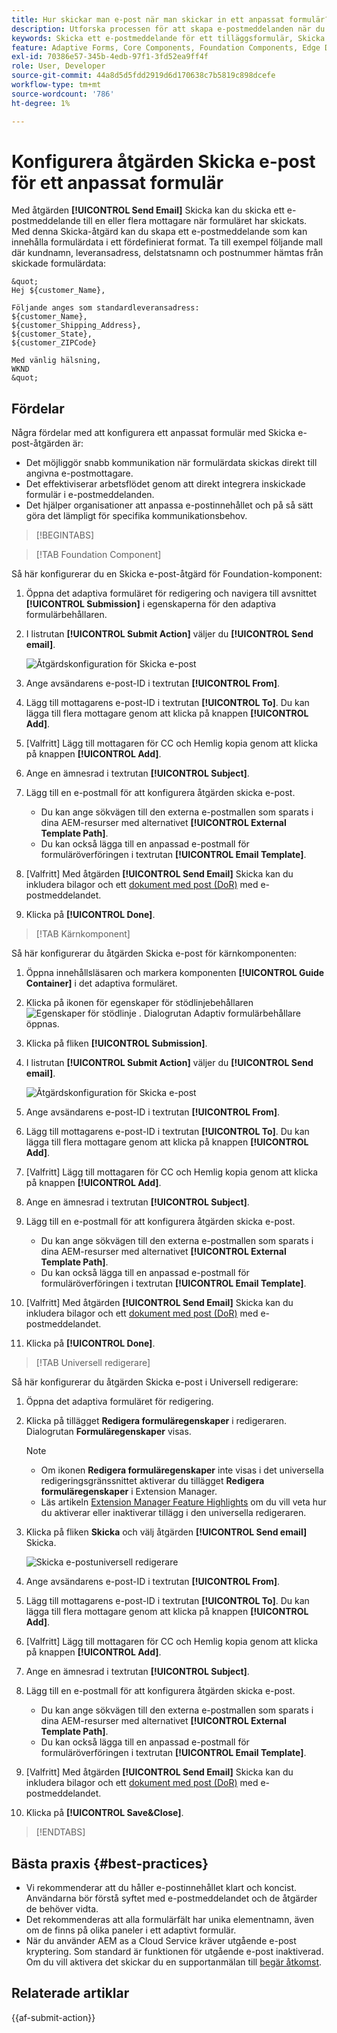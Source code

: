 ```yaml
---
title: Hur skickar man e-post när man skickar in ett anpassat formulär?
description: Utforska processen för att skapa e-postmeddelanden när du skickar in ett adaptivt formulär.
keywords: Skicka ett e-postmeddelande för ett tilläggsformulär, Skicka med e-post, Adaptiv e-post, Skicka e-post med formulär, Skicka e-postguide
feature: Adaptive Forms, Core Components, Foundation Components, Edge Delivery Services
exl-id: 70386e57-345b-4edb-97f1-3fd52ea9ff4f
role: User, Developer
source-git-commit: 44a8d5d5fdd2919d6d170638c7b5819c898dcefe
workflow-type: tm+mt
source-wordcount: '786'
ht-degree: 1%

---
```


# Konfigurera åtgärden Skicka e-post för ett anpassat formulär

Med åtgärden **[!UICONTROL Send Email]** Skicka kan du skicka ett e-postmeddelande till en eller flera mottagare när formuläret har skickats. Med denna Skicka-åtgärd kan du skapa ett e-postmeddelande som kan innehålla formulärdata i ett fördefinierat format. Ta till exempel följande mall där kundnamn, leveransadress, delstatsnamn och postnummer hämtas från skickade formulärdata:


    &quot;
    Hej ${customer_Name},
    
    Följande anges som standardleveransadress:
    ${customer_Name},
    ${customer_Shipping_Address},
    ${customer_State},
    ${customer_ZIPCode}
    
    Med vänlig hälsning,
    WKND
    &quot;

## Fördelar

Några fördelar med att konfigurera ett anpassat formulär med Skicka e-post-åtgärden är:

* Det möjliggör snabb kommunikation när formulärdata skickas direkt till angivna e-postmottagare.
* Det effektiviserar arbetsflödet genom att direkt integrera inskickade formulär i e-postmeddelanden.
* Det hjälper organisationer att anpassa e-postinnehållet och på så sätt göra det lämpligt för specifika kommunikationsbehov.

>[!BEGINTABS]

>[!TAB Foundation Component]

Så här konfigurerar du en Skicka e-post-åtgärd för Foundation-komponent:

1. Öppna det adaptiva formuläret för redigering och navigera till avsnittet **[!UICONTROL Submission]** i egenskaperna för den adaptiva formulärbehållaren.
1. I listrutan **[!UICONTROL Submit Action]** väljer du **[!UICONTROL Send email]**.

   ![Åtgärdskonfiguration för Skicka e-post](/help/forms/assets/send-email-fc.png)

1. Ange avsändarens e-post-ID i textrutan **[!UICONTROL From]**.
1. Lägg till mottagarens e-post-ID i textrutan **[!UICONTROL To]**. Du kan lägga till flera mottagare genom att klicka på knappen **[!UICONTROL Add]**.
1. [Valfritt] Lägg till mottagaren för CC och Hemlig kopia genom att klicka på knappen **[!UICONTROL Add]**.
1. Ange en ämnesrad i textrutan **[!UICONTROL Subject]**.
1. Lägg till en e-postmall för att konfigurera åtgärden skicka e-post.
   * Du kan ange sökvägen till den externa e-postmallen som sparats i dina AEM-resurser med alternativet **[!UICONTROL External Template Path]**.
   * Du kan också lägga till en anpassad e-postmall för formuläröverföringen i textrutan **[!UICONTROL Email Template]**.
1. [Valfritt] Med åtgärden **[!UICONTROL Send Email]** Skicka kan du inkludera bilagor och ett [dokument med post (DoR)](generate-document-of-record-core-components.md) med e-postmeddelandet.
1. Klicka på **[!UICONTROL Done]**.

>[!TAB Kärnkomponent]

Så här konfigurerar du åtgärden Skicka e-post för kärnkomponenten:

1. Öppna innehållsläsaren och markera komponenten **[!UICONTROL Guide Container]** i det adaptiva formuläret.
1. Klicka på ikonen för egenskaper för stödlinjebehållaren ![Egenskaper för stödlinje](/help/forms/assets/configure-icon.svg) . Dialogrutan Adaptiv formulärbehållare öppnas.
1. Klicka på fliken **[!UICONTROL Submission]**.
1. I listrutan **[!UICONTROL Submit Action]** väljer du **[!UICONTROL Send email]**.

   ![Åtgärdskonfiguration för Skicka e-post](/help/forms/assets/send-email-action-configuration.gif)
1. Ange avsändarens e-post-ID i textrutan **[!UICONTROL From]**.
1. Lägg till mottagarens e-post-ID i textrutan **[!UICONTROL To]**. Du kan lägga till flera mottagare genom att klicka på knappen **[!UICONTROL Add]**.
1. [Valfritt] Lägg till mottagaren för CC och Hemlig kopia genom att klicka på knappen **[!UICONTROL Add]**.
1. Ange en ämnesrad i textrutan **[!UICONTROL Subject]**.
1. Lägg till en e-postmall för att konfigurera åtgärden skicka e-post.
   * Du kan ange sökvägen till den externa e-postmallen som sparats i dina AEM-resurser med alternativet **[!UICONTROL External Template Path]**.
   * Du kan också lägga till en anpassad e-postmall för formuläröverföringen i textrutan **[!UICONTROL Email Template]**.
1. [Valfritt] Med åtgärden **[!UICONTROL Send Email]** Skicka kan du inkludera bilagor och ett [dokument med post (DoR)](generate-document-of-record-core-components.md) med e-postmeddelandet.
1. Klicka på **[!UICONTROL Done]**.

>[!TAB Universell redigerare]

Så här konfigurerar du åtgärden Skicka e-post i Universell redigerare:

1. Öppna det adaptiva formuläret för redigering.
1. Klicka på tillägget **Redigera formuläregenskaper** i redigeraren.
Dialogrutan **Formuläregenskaper** visas.

   >[!NOTE]
   >
   > * Om ikonen **Redigera formuläregenskaper** inte visas i det universella redigeringsgränssnittet aktiverar du tillägget **Redigera formuläregenskaper** i Extension Manager.
   > * Läs artikeln [Extension Manager Feature Highlights](https://developer.adobe.com/uix/docs/extension-manager/feature-highlights/#enablingdisabling-extensions) om du vill veta hur du aktiverar eller inaktiverar tillägg i den universella redigeraren.


1. Klicka på fliken **Skicka** och välj åtgärden **[!UICONTROL Send email]** Skicka.

   ![Skicka e-postuniversell redigerare](/help/forms/assets/send-email-ue.png)

1. Ange avsändarens e-post-ID i textrutan **[!UICONTROL From]**.
1. Lägg till mottagarens e-post-ID i textrutan **[!UICONTROL To]**. Du kan lägga till flera mottagare genom att klicka på knappen **[!UICONTROL Add]**.
1. [Valfritt] Lägg till mottagaren för CC och Hemlig kopia genom att klicka på knappen **[!UICONTROL Add]**.
1. Ange en ämnesrad i textrutan **[!UICONTROL Subject]**.
1. Lägg till en e-postmall för att konfigurera åtgärden skicka e-post.
   * Du kan ange sökvägen till den externa e-postmallen som sparats i dina AEM-resurser med alternativet **[!UICONTROL External Template Path]**.
   * Du kan också lägga till en anpassad e-postmall för formuläröverföringen i textrutan **[!UICONTROL Email Template]**.
1. [Valfritt] Med åtgärden **[!UICONTROL Send Email]** Skicka kan du inkludera bilagor och ett [dokument med post (DoR)](generate-document-of-record-core-components.md) med e-postmeddelandet.
1. Klicka på **[!UICONTROL Save&Close]**.

>[!ENDTABS]

## Bästa praxis {#best-practices}

* Vi rekommenderar att du håller e-postinnehållet klart och koncist. Användarna bör förstå syftet med e-postmeddelandet och de åtgärder de behöver vidta.
* Det rekommenderas att alla formulärfält har unika elementnamn, även om de finns på olika paneler i ett adaptivt formulär.
* När du använder AEM as a Cloud Service kräver utgående e-post kryptering. Som standard är funktionen för utgående e-post inaktiverad. Om du vill aktivera det skickar du en supportanmälan till [begär åtkomst](https://experienceleague.adobe.com/docs/experience-manager-cloud-service/implementing/developing/development-guidelines.html?lang=en#sending-email).

## Relaterade artiklar

{{af-submit-action}}
